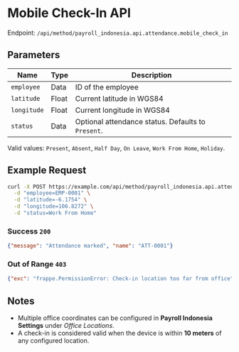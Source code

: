 # Mobile Check-In API

Endpoint: `/api/method/payroll_indonesia.api.attendance.mobile_check_in`

## Parameters

| Name       | Type  | Description               |
|------------|-------|---------------------------|
| `employee` | Data  | ID of the employee        |
| `latitude` | Float | Current latitude in WGS84 |
| `longitude`| Float | Current longitude in WGS84|
| `status`   | Data  | Optional attendance status. Defaults to `Present`. |

Valid values: `Present`, `Absent`, `Half Day`, `On Leave`, `Work From Home`, `Holiday`.

## Example Request

```bash
curl -X POST https://example.com/api/method/payroll_indonesia.api.attendance.mobile_check_in \
  -d "employee=EMP-0001" \
  -d "latitude=-6.1754" \
  -d "longitude=106.8272" \
  -d "status=Work From Home"
```

### Success `200`

```json
{"message": "Attendance marked", "name": "ATT-0001"}
```

### Out of Range `403`

```json
{"exc": "frappe.PermissionError: Check-in location too far from office"}
```

## Notes

- Multiple office coordinates can be configured in **Payroll Indonesia Settings** under *Office Locations*.
- A check-in is considered valid when the device is within **10 meters** of any configured location.
